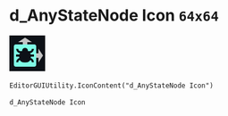 # d_AnyStateNode Icon `64x64`
<img src="/img/d_AnyStateNode%20Icon.png" width=64 height=64>

``` CSharp
EditorGUIUtility.IconContent("d_AnyStateNode Icon")
```
```
d_AnyStateNode Icon
```
